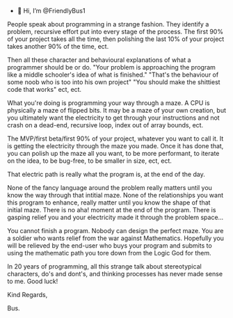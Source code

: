 - 👋 Hi, I’m @FriendlyBus1

People speak about programming in a strange fashion. They identify a problem, recursive effort put into every stage of the process. 
The first 90% of your project takes all the time, then polishing the last 10% of your project takes another 90% of the time, ect.

Then all these character and behavioural explanations of what a programmer should be or do. "Your problem is approaching the program like a middle schooler's
idea of what is finished." "That's the behaviour of some noob who is too into his own project" "You should make the shittiest code that works" ect, ect.

What you're doing is programming your way through a maze. A CPU is physically a maze of flipped bits. It may be a maze of your own creation, but you 
ultimately want the electricity to get through your instructions and not crash on a dead-end, recursive loop, index out of array bounds, ect.

The MVP/first beta/first 90% of your project, whatever you want to call it. It is getting the electricity through the maze you made. Once it has done that,
you can polish up the maze all you want, to be more performant, to iterate on the idea, to be bug-free, to be smaller in size, ect, ect.

That electric path is really what the program is, at the end of the day.

None of the fancy language around the problem really matters until you know the way through that intitial maze. 
None of the relationships you want this program to enhance, really matter until you know the shape of that initial maze. 
There is no aha! moment at the end of the program. There is gasping relief you and your electricity made it through the problem
space...

You cannot finish a program. Nobody can design the perfect maze. You are a soldier who wants relief from the war 
against Mathematics. Hopefully you will be relieved by the end-user who buys your program and submits to using the mathematic
path you tore down from the Logic God for them.

In 20 years of programming, all this strange talk about stereotypical characters, do's and dont's, and thinking processes has never made sense to me. 
Good luck!

Kind Regards,

Bus.

<!---
FriendlyBus1/FriendlyBus1 is a ✨ special ✨ repository because its `README.md` (this file) appears on your GitHub profile.
You can click the Preview link to take a look at your changes.
--->

